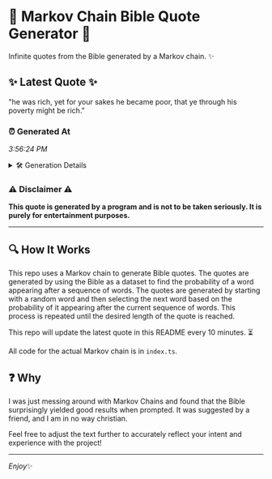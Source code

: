 # 📖 Markov Chain Bible Quote Generator 📖

Infinite quotes from the Bible generated by a Markov chain. ✨

## ✨ Latest Quote ✨
"he was rich, yet for your sakes he became poor, that ye through his poverty might be rich."

### ⏰ Generated At
*3:56:24 PM*

<details>
    <summary>🛠️ Generation Details</summary>
    <p>
        <strong>🌱 Seed:</strong> he<br>
        <strong>🔄 Iterations:</strong> 17<br>
        <strong>📜 Context History:</strong><br>[ he ]: was<br>[ he, was ]: rich,<br>[ he, was, rich, ]: yet<br>[ he, was, rich,, yet ]: for<br>[ he, was, rich,, yet, for ]: your<br>[ he, was, rich,, yet, for, your ]: sakes<br>[ was, rich,, yet, for, your, sakes ]: he<br>[ rich,, yet, for, your, sakes, he ]: became<br>[ yet, for, your, sakes, he, became ]: poor,<br>[ for, your, sakes, he, became, poor, ]: that<br>[ your, sakes, he, became, poor,, that ]: ye<br>[ sakes, he, became, poor,, that, ye ]: through<br>[ he, became, poor,, that, ye, through ]: his<br>[ became, poor,, that, ye, through, his ]: poverty<br>[ poor,, that, ye, through, his, poverty ]: might<br>[ that, ye, through, his, poverty, might ]: be<br>[ ye, through, his, poverty, might, be ]: rich.<br>
    </p>
</details>

### ⚠️ Disclaimer ⚠️
**This quote is generated by a program and is not to be taken seriously. It is purely for entertainment purposes.**

---

## 🔍 How It Works

This repo uses a Markov chain to generate Bible quotes. The quotes are generated by using the Bible as a dataset to find the probability of a word appearing after a sequence of words. The quotes are generated by starting with a random word and then selecting the next word based on the probability of it appearing after the current sequence of words. This process is repeated until the desired length of the quote is reached.

This repo will update the latest quote in this README every 10 minutes. ⏳

All code for the actual Markov chain is in `index.ts`.

## ❓ Why

I was just messing around with Markov Chains and found that the Bible surprisingly yielded good results when prompted. 
It was suggested by a friend, and I am in no way christian.

Feel free to adjust the text further to accurately reflect your intent and experience with the project!

---

*Enjoy*✨
